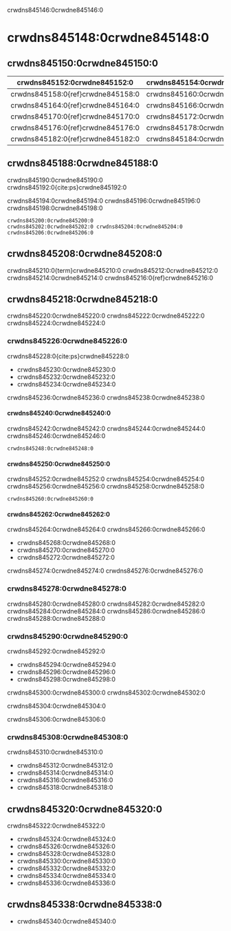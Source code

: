 crwdns845146:0crwdne845146:0
# crwdns845148:0crwdne845148:0

## crwdns845150:0crwdne845150:0

| crwdns845152:0crwdne845152:0      | crwdns845154:0crwdne845154:0 | crwdns845156:0crwdne845156:0 |
| --------------------------------- | ---------------------------- | ---------------------------- |
| crwdns845158:0{ref}crwdne845158:0 | crwdns845160:0crwdne845160:0 | crwdns845162:0crwdne845162:0 |
| crwdns845164:0{ref}crwdne845164:0 | crwdns845166:0crwdne845166:0 | crwdns845168:0crwdne845168:0 |
| crwdns845170:0{ref}crwdne845170:0 | crwdns845172:0crwdne845172:0 | crwdns845174:0crwdne845174:0 |
| crwdns845176:0{ref}crwdne845176:0 | crwdns845178:0crwdne845178:0 | crwdns845180:0crwdne845180:0 |
| crwdns845182:0{ref}crwdne845182:0 | crwdns845184:0crwdne845184:0 | crwdns845186:0crwdne845186:0 |

## crwdns845188:0crwdne845188:0

crwdns845190:0crwdne845190:0 crwdns845192:0{cite:ps}crwdne845192:0

crwdns845194:0crwdne845194:0 crwdns845196:0crwdne845196:0 crwdns845198:0crwdne845198:0

```{figure} ../figures/research-compendium.jpg
crwdns845200:0crwdne845200:0
crwdns845202:0crwdne845202:0 crwdns845204:0crwdne845204:0 crwdns845206:0crwdne845206:0
```

## crwdns845208:0crwdne845208:0

crwdns845210:0{term}crwdne845210:0 crwdns845212:0crwdne845212:0 crwdns845214:0crwdne845214:0 crwdns845216:0{ref}crwdne845216:0

## crwdns845218:0crwdne845218:0

crwdns845220:0crwdne845220:0 crwdns845222:0crwdne845222:0 crwdns845224:0crwdne845224:0


### crwdns845226:0crwdne845226:0

crwdns845228:0{cite:ps}crwdne845228:0

- crwdns845230:0crwdne845230:0
- crwdns845232:0crwdne845232:0
- crwdns845234:0crwdne845234:0

crwdns845236:0crwdne845236:0 crwdns845238:0crwdne845238:0


#### crwdns845240:0crwdne845240:0

crwdns845242:0crwdne845242:0 crwdns845244:0crwdne845244:0 crwdns845246:0crwdne845246:0

```text
crwdns845248:0crwdne845248:0
```

#### crwdns845250:0crwdne845250:0

crwdns845252:0crwdne845252:0 crwdns845254:0crwdne845254:0 crwdns845256:0crwdne845256:0 crwdns845258:0crwdne845258:0

```text
crwdns845260:0crwdne845260:0
```

#### crwdns845262:0crwdne845262:0

crwdns845264:0crwdne845264:0 crwdns845266:0crwdne845266:0

- crwdns845268:0crwdne845268:0
- crwdns845270:0crwdne845270:0
- crwdns845272:0crwdne845272:0

crwdns845274:0crwdne845274:0 crwdns845276:0crwdne845276:0


### crwdns845278:0crwdne845278:0

crwdns845280:0crwdne845280:0 crwdns845282:0crwdne845282:0 crwdns845284:0crwdne845284:0 crwdns845286:0crwdne845286:0 crwdns845288:0crwdne845288:0


### crwdns845290:0crwdne845290:0

crwdns845292:0crwdne845292:0

- crwdns845294:0crwdne845294:0
- crwdns845296:0crwdne845296:0
- crwdns845298:0crwdne845298:0

crwdns845300:0crwdne845300:0 crwdns845302:0crwdne845302:0

crwdns845304:0crwdne845304:0

crwdns845306:0crwdne845306:0
### crwdns845308:0crwdne845308:0

crwdns845310:0crwdne845310:0

- crwdns845312:0crwdne845312:0
- crwdns845314:0crwdne845314:0
- crwdns845316:0crwdne845316:0
- crwdns845318:0crwdne845318:0


## crwdns845320:0crwdne845320:0

crwdns845322:0crwdne845322:0

- crwdns845324:0crwdne845324:0
- crwdns845326:0crwdne845326:0
- crwdns845328:0crwdne845328:0
- crwdns845330:0crwdne845330:0
- crwdns845332:0crwdne845332:0
- crwdns845334:0crwdne845334:0
- crwdns845336:0crwdne845336:0

## crwdns845338:0crwdne845338:0

- crwdns845340:0crwdne845340:0


<!---
> top 3/5 resources to read on this topic (if they weren't licensed so we could include them above already) at the top, maybe in their own box/in bold.
> less relevant/favourite resources in case someone wants to dig into this in detail
-->
